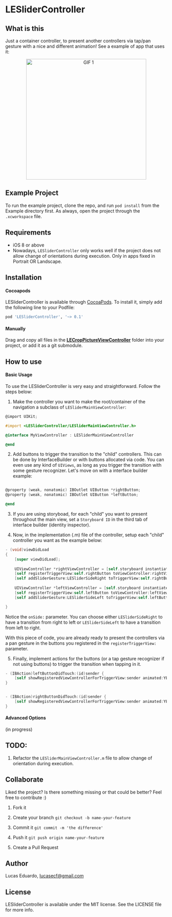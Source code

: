 # LESliderController

## What is this

Just a container controller, to present another controllers via tap/pan gesture with a nice and different animation! See a example of app that uses it:

<p align="center">
<img src="Images/preview.gif" alt="GIF 1" width="375px" />
</p>

## Example Project

To run the example project, clone the repo, and run `pod install` from the Example directory first. As always, open the project through the ```.xcworkspace``` file.

## Requirements
* iOS 8 or above
* Nowadays, ```LESliderController``` only works well if the project does not allow change of orientations during execution. Only in apps fixed in Portrait OR Landscape.

## Installation

#### Cocoapods

LESliderController is available through [CocoaPods](http://cocoapods.org). To install
it, simply add the following line to your Podfile:

```ruby
pod 'LESliderController', '~> 0.1'
```

#### Manually

Drag and copy all files in the [__LECropPictureViewController__](Pod/Classes) folder into your project, or add it as a git submodule.

## How to use

#### Basic Usage

To use the LESliderController is very easy and straightforward. Follow the steps below:

1) Make the controller you want to make the root/container of the navigation a subclass of ```LESliderMainViewController```:


```objective-c
@import UIKit;

#import <LESliderController/LESliderMainViewController.h>

@interface MyViewController : LESliderMainViewController

@end
```

2) Add buttons to trigger the transition to the "child" controllers. This can be done by InterfaceBuilder or with buttons allocated via code. You can even use any kind of ```UIViews```, as long as you trigger the transition with some gesture recognizer. Let's move on with a interface builder example:

```objective-c

@property (weak, nonatomic) IBOutlet UIButton *rightButton;
@property (weak, nonatomic) IBOutlet UIButton *leftButton;

@end
```

3) If you are using storyboad, for each "child" you want to present throughout the main view, set a ```Storyboard ID``` in the third tab of interface builder (identity inspector).

4) Now, in the implementation (.m) file of the controller, setup each "child" controller you want as the example below:

```objective-c
- (void)viewDidLoad
{
    [super viewDidLoad];
    
    UIViewController *rightViewController = [self.storyboard instantiateViewControllerWithIdentifier:@"RightViewController"];
    [self registerTriggerView:self.rightButton toViewController:rightViewController onSide:LESliderSideRight];
    [self addSliderGesture:LESliderSideRight toTriggerView:self.rightButton];
    
    UIViewController *leftViewController = [self.storyboard instantiateViewControllerWithIdentifier:@"LeftViewController"];
    [self registerTriggerView:self.leftButton toViewController:leftViewController onSide:LESliderSideLeft];
    [self addSliderGesture:LESliderSideLeft toTriggerView:self.leftButton];

}
```
Notice the ```onSide:``` parameter. You can choose either ```LESliderSideRight``` to have a transition from right to left or ```LESliderSideLeft``` to have a transition from left to right.

With this piece of code, you are already ready to present the controllers via a pan gesture in the buttons you registered in the ```registerTriggerView:``` parameter.

5) Finally, implement actions for the buttons (or a tap gesture recognizer if not using buttons) to trigger the transition when tapping in it.

```objective-c
- (IBAction)leftButtonDidTouch:(id)sender {
    [self showRegisteredViewControllerForTriggerView:sender animated:YES completion:nil];
}


- (IBAction)rightButtonDidTouch:(id)sender {
    [self showRegisteredViewControllerForTriggerView:sender animated:YES completion:nil];
}
```


#### Advanced Options
(in progress)

## TODO:

1) Refactor the ```LESliderMainViewController.m``` file to allow change of orientation during execution.


## Collaborate
Liked the project? Is there something missing or that could be better? Feel free to contribute :)

1. Fork it

2. Create your branch
``` git checkout -b name-your-feature ```

3. Commit it
``` git commit -m 'the difference' ```

4. Push it
``` git push origin name-your-feature ```

5. Create a Pull Request


## Author

Lucas Eduardo, lucasecf@gmail.com

## License

LESliderController is available under the MIT license. See the LICENSE file for more info.
